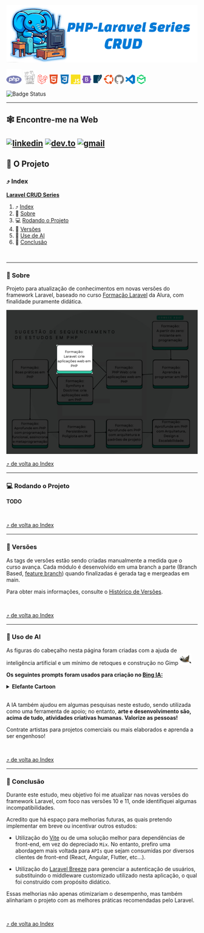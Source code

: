 <a id="php-laravel"></a>

<!-- 
    Logo image generated by Bing IA: https://www.bing.com/images/create/
    Prompt: um elefante azul, simbolo da linguagem de programacao PHP, sentado em uma poltrona e segurando um controle remoto em frente a uma TV. Estilo cartoon, fundo branco para facil remocao, cores chapadas
-->
[<img src="./docs/assets/images/layout/header_title.png" alt="um elefante azul, simbolo da linguagem de programacao PHP, sentado em uma poltrona e segurando um controle remoto em frente a uma TV. Estilo cartoon, fundo branco para facil remocao, cores chapadas" />](#php-laravel)

<!-- 
    icons by:
    https://devicon.dev/
    https://simpleicons.org/
-->
[<img src="./docs/assets/images/icons/php.svg" width="40px" height="40px" alt="PHP logo" title="PHP">](https://www.php.net) [<img src="./docs/assets/images/icons/composer.svg" width="35px" height="35px" alt="Composer logo" title="Composer"/>](https://getcomposer.org/) [<img src="./docs/assets/images/icons/laravel.svg" width="25px" height="25px" alt="rubygems logo" title="Laravel">](https://laravel.com/) [<img src="./docs/assets/images/icons/html5.svg" width="25px" height="25px" alt="html 5 logo" title="HTML 5">](https://dev.w3.org/html5/spec-LC/) [<img src="./docs/assets/images/icons/css3.svg" width="25px" height="25px" alt="css 3 logo" title="CSS 3">](https://www.w3.org/Style/CSS/Overview.en.html) [<img src="./docs/assets/images/icons/javascript.svg" width="25px" height="25px" alt="javascript logo" title="JavaScript">](https://developer.mozilla.org/en-US/docs/Web/JavaScript) [<img src="./docs/assets/images/icons/bootstrap.svg" width="25px" height="25px" alt="Bootstrap logo" title="Bootstrap">](https://getbootstrap.com/)  [<img src="./docs/assets/images/icons/sqlite.svg" width="25px" height="25px" alt="SQlite" title="SQlite">](https://www.sqlite.org/index.html) [<img src="./docs/assets/images/icons/ubuntu.svg" width="25px" height="25px Logo" title="Ubunto" alt="Ubunto" />](https://ubuntu.com/) [<img src="./docs/assets/images/icons/github.svg" width="25px" height="25px" alt="GitHub Logo" title="GitHub">](https://github.com/jtonynet) [<img src="./docs/assets/images/icons/visualstudiocode.svg" width="25px" height="25px" alt="VsCode Logo" title="VsCode">](https://code.visualstudio.com/) [<img src="./docs/assets/images/icons/mailtrap.svg" width="25px" height="25px" alt="Mailtrap Logo" title="Mailtrap">](https://mailtrap.io/) 


![Badge Status](https://img.shields.io/badge/STATUS-IN_DEVELOPMENT-green) <!--![Badge GitHubActions]()-->

---

## 🕸️ Encontre-me na Web

[![linkedin](https://img.shields.io/badge/Linkedin-0A66C2?style=for-the-badge&logo=linkedin&logoColor=white)](https://www.linkedin.com/in/jos%C3%A9-r-99896a39/) [![dev.to](https://img.shields.io/badge/dev.to-0A0A0A?style=for-the-badge&logo=devdotto&logoColor=white)](https://dev.to/learningenuity) [![gmail](https://img.shields.io/badge/Gmail-D14836?style=for-the-badge&logo=gmail&logoColor=white)](mailto:learningenuity@gmail.com) 
---

## 📁 O Projeto

<a id="index"></a>
### ⤴️ Index

__[Laravel CRUD Series](#php-laravel)__<br/>
  1. ⤴️ [Index](#index)
  2. 📗 [Sobre](#about)
  3. 💻 [Rodando o Projeto](#run)
  4. 🔢 [Versões](#versions)
  5. 🤖 [Use de AI](#ia)
  6. 🏁 [Conclusão](#conclusion)
 
<br/>

---

<a id="about"></a>
### 📗 Sobre

Projeto para atualização de conhecimentos em novas versões do framework Laravel, baseado no curso [Formação Laravel](https://cursos.alura.com.br/formacao-laravel) da Alura, com finalidade puramente didática.

<img src="./docs/assets/images/layout/roadmap_in_here.jpeg" alt=""/>

<br/>

[⤴️ de volta ao Index](#index)

---

<a id="run"></a>
### 💻 Rodando o Projeto

**TODO**

<br/>

[⤴️ de volta ao Index](#index)

---

<a id="versions"></a>
### 🔢 Versões

As tags de versões estão sendo criadas manualmente a medida que o curso avança. Cada módulo é desenvolvido em uma branch a parte (Branch Based, [feature branch](https://www.atlassian.com/git/tutorials/comparing-workflows/feature-branch-workflow)) quando finalizadas é gerada tag e mergeadas em main.

Para obter mais informações, consulte o [Histórico de Versões](./CHANGELOG.md).

<br/>

[⤴️ de volta ao Index](#index)

---

<a id="ia"></a>
### 🤖 Uso de AI

As figuras do cabeçalho nesta página foram criadas com a ajuda de inteligência artificial e um mínimo de retoques e construção no Gimp [<img src="./docs/assets/images/icons/gimp.svg" width="30" height="30 " title="Gimp" alt="Gimp Logo" />](https://www.gimp.org/)


__Os seguintes prompts foram usados para criação no  [Bing IA:](https://www.bing.com/images/create/)__


<details>
  <summary><b>Elefante Cartoon</b></summary>
"um elefante azul, simbolo da linguagem de programacao PHP, sentado em uma poltrona e segurando um controle remoto em frente a uma TV. Estilo cartoon, fundo branco para facil remocao, cores chapadas"<b>(sic)</b>
</details>

<br/>

A IA também ajudou em algumas pesquisas neste estudo, sendo utilizada como uma ferramenta de apoio; no entanto, __arte e desenvolvimento são, acima de tudo, atividades criativas humanas. Valorize as pessoas!__

Contrate artistas para projetos comerciais ou mais elaborados e aprenda a ser engenhoso!


<br/>

[⤴️ de volta ao Index](#index)

---

<a id="conclusion"></a>
### 🏁 Conclusão

Durante este estudo, meu objetivo foi me atualizar nas novas versões do framework Laravel, com foco nas versões 10 e 11, onde identifiquei algumas incompatibilidades.

Acredito que há espaço para melhorias futuras, as quais pretendo implementar em breve ou incentivar outros estudos:

- Utilização do [Vite](https://vitejs.dev/) ou de uma solução melhor para dependências de front-end, em vez do depreciado `Mix`. No entanto, prefiro uma abordagem mais voltada para `APIs` que sejam consumidas por diversos clientes de front-end (React, Angular, Flutter, etc...).

- Utilização do [Laravel Breeze](https://laravel.com/docs/9.x/starter-kits#laravel-breeze) para gerenciar a autenticação de usuários, substituindo o middleware customizado utilizado nesta aplicação, o qual foi construído com propósito didático.

Essas melhorias não apenas otimizariam o desempenho, mas também alinhariam o projeto com as melhores práticas recomendadas pelo Laravel.


<br/>

[⤴️ de volta ao Index](#index)

<!-- 

TODO: Finalidade didatica. Levar para Wiki/Confluence/Obsidian comum


COMANDOS:

```
> composer create-project laravel/laravel application_download
# Movi o conteudo para a raiz do projeto

> php artisan serve
> php artisan make:controller SeriesController --resource
```

```
npm install
npm install laravel-mix --save-dev
npm run mix
npm install bootstrap
npm run mix
#rodando o mix, ver tag 0.0.2
```

Criando migrations:
```
php artisan make:migration create_series_table
php artisan migrate
```

Criando Model
```
php artisan make:model Serie
```

Criando Request
```
php artisan make:request SeriesFormRequest
```

Criando Models com migration
```
php artisan make:model Season -m
php artisan make:model Episode -m
```

Executando migrations apos edicao dos arquivos de migrate:
```
php artisan migrate
```

debug bar:
```
composer require barryvdh/laravel-debugbar --dev
```
como visto em: https://github.com/barryvdh/laravel-debugbar

```
php artisan make:controller SeasonsController
```


Criando um serviceProvider de SeriesRepository para informar qual valor default o service container deve assumir quando essa interface for injetada e nao uma classe concreta Inversao de Dependencia
```
php artisan make::provider SeriesRepositoryProvider
```
verificar bootstrap\providers.php

Criando nova migration
 ```
 php artisan make:migration --table=episodes

 ┌ What should the migration be named? ─────────────────────────┐
 │ episodes_add_watched_episodes                                │
 └──────────────────────────────────────────────────────────────┘

 ```


 Criando middleware de autenticacao customizado (provavelmente pratica ruim, seguindo ela por finalidade didatica)
 ```
 php artisan make:middleware Autenticador
 ```

Enviando emails com Laravel. Pare o server e rode:
```
php artisan make:mail SeriesCreated
```

Abrir terminal iterativa dentro da aplicacao
```
php artisan tinker
DB::select('select * from jobs;');
```

Saindo do terminal do tinker, subo  o processo do worker para fazer os disparos de email do queue:
```
php artisan queue:work
```

Iniciando worker com duas retentativas com 10 sec de delay entre cada uma delas
```
php artisan queue:work --tries=2 --delay=10
```

Criando listner para fazer o papel adequado dos workers (listner `faz algo quando o evento acontece`)
```
php artisan make:listener EmailUsersAboutSeriesCreated
```

Cria na estrutura do laravel o evento
```
php artisan make:event SeriesCreated
```

Cria Listener vinculado ao evento
```
php artisan make:listener LogSeriesCreated -e SeriesCreated
```

Cria coluna de referencia de imagem cover da serie
```
php artisan make:migration --table=series add_cover_column
```

Cria link simbolico no storage com estrategia local
```
php artisan storage:link
```

Comando para rodar os testes no laravel
```
php artisan test
```

[Importante parte da DOC sobre queue](https://laravel.com/docs/9.x/queues#queue-workers-and-deployment)

 - [Adicionar validacao assim q possivel](https://laravel.com/docs/9.x/validation#rule-confirmed)
 - 
 - [Laravel Breeze Lesson](https://cursos.alura.com.br/course/laravel-transacoes-service-container-autenticacao/task/105915)
-->